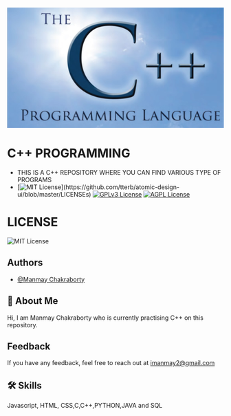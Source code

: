 <!-- ![Logo](Programs/cpp.jpg) -->
<kbd>![PROGRAMS](Programs/cpp.jpg)</kbd>

    
# C++ PROGRAMMING 
- THIS IS A C++ REPOSITORY WHERE YOU CAN FIND VARIOUS TYPE OF PROGRAMS
- [![MIT License](https://img.shields.io/apm/l/atomic-design-ui.svg?)](https://github.com/tterb/atomic-design-ui/blob/master/LICENSEs)
[![GPLv3 License](https://img.shields.io/badge/License-GPL%20v3-yellow.svg)](https://opensource.org/licenses/)
[![AGPL License](https://img.shields.io/badge/license-AGPL-blue.svg)](http://www.gnu.org/licenses/agpl-3.0)
# LICENSE

![MIT License](https://img.shields.io/apm/l/atomic-design-ui.svg?)



## Authors

- [@Manmay Chakraborty](https://www.github.com/manmay2)


## 🚀 About Me
Hi, I am Manmay Chakraborty who is currently practising C++ on this repository.




## Feedback

If you have any feedback, feel free to reach out at imanmay2@gmail.com


## 🛠 Skills
Javascript, HTML, CSS,C,C++,PYTHON,JAVA and SQL

